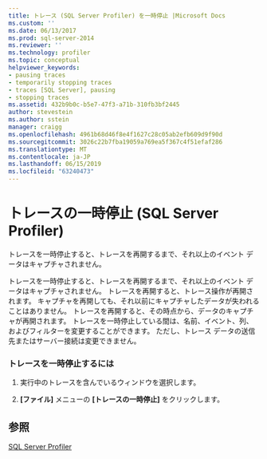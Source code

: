 ```yaml
---
title: トレース (SQL Server Profiler) を一時停止 |Microsoft Docs
ms.custom: ''
ms.date: 06/13/2017
ms.prod: sql-server-2014
ms.reviewer: ''
ms.technology: profiler
ms.topic: conceptual
helpviewer_keywords:
- pausing traces
- temporarily stopping traces
- traces [SQL Server], pausing
- stopping traces
ms.assetid: 432b9b0c-b5e7-47f3-a71b-310fb3bf2445
author: stevestein
ms.author: sstein
manager: craigg
ms.openlocfilehash: 4961b68d46f8e4f1627c28c05ab2efb609d9f90d
ms.sourcegitcommit: 3026c22b7fba19059a769ea5f367c4f51efaf286
ms.translationtype: MT
ms.contentlocale: ja-JP
ms.lasthandoff: 06/15/2019
ms.locfileid: "63240473"
---
```

# <a name="pause-a-trace-sql-server-profiler"></a>トレースの一時停止 (SQL Server Profiler)
  トレースを一時停止すると、トレースを再開するまで、それ以上のイベント データはキャプチャされません。  
  
 トレースを一時停止すると、トレースを再開するまで、それ以上のイベント データはキャプチャされません。 トレースを再開すると、トレース操作が再開されます。 キャプチャを再開しても、それ以前にキャプチャしたデータが失われることはありません。 トレースを再開すると、その時点から、データのキャプチャが再開されます。 トレースを一時停止している間は、名前、イベント、列、およびフィルターを変更することができます。 ただし、トレース データの送信先またはサーバー接続は変更できません。  
  
### <a name="to-pause-a-trace"></a>トレースを一時停止するには  
  
1.  実行中のトレースを含んでいるウィンドウを選択します。  
  
2.  **[ファイル]** メニューの **[トレースの一時停止]** をクリックします。  
  
## <a name="see-also"></a>参照  
 [SQL Server Profiler](sql-server-profiler.md)  
  
  
